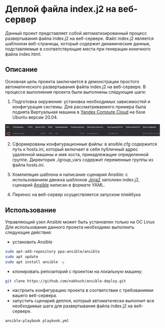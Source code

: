 # Деплой файла index.j2 на веб-сервер
Данный проект представляет собой автоматизированный процесс развертывания файла index.j2 на веб-сервере. Файл index.j2 является шаблоном веб-страницы, который содержит динамические данные, подставляемые в соответствующие места при генерации конечного файла index.html.

## Описание
Основная цель проекта заключается в демонстрации простого автоматического развертывания файла index.j2 на веб-сервере. В процессе вылолнения проекта были выполнены следующие шаги:

1. Подготовка окружения: установка необходимых зависимостей и конфигурация системы.
Для рассматриваемого примера была поднята Виртуальная машина в [Yandex Compute Cloud](https://cloud.yandex.ru/docs/compute/) на базе Ubuntu версии 20.04.

![pic](screen.png)

2. Сформированы конфигурационные файлы: в ansible.cfg содержится путь к hosts.ini, который включает в себя публичный адрес удаленной машины и имя хоста, принадлежащие определенной группе. Директория ./group_vars содержит переменные группы из файла hosts.ini.

3. Компиляция шаблона и написание сценария Ansible: с использованием движка шаблонов [Jinja2](https://jinja.palletsprojects.com/en/3.1.x/) заполнен index.j2,
сценарий [Ansible](https://docs.ansible.com/) написан в формате YAML.

3. Перенос на веб-сервер осуществляется запуском плейбука


## Использование
Управляющий узел Ansible может быть установлен только на ОС Linux
Для использования данного проекта необходимо выполнить следующие действия:
- установить Ansible
```bash
sudo apt-add-repository ppa:ansible/ansible
sudo apt update
sudo apt install ansible -y
```
- клонировать репозиторий с проектом на локальную машину: 
```bash
git clone https://github.com/nakhush/ansible-deploy.git
```

- настроить конфигурацию проекта в соответствии с требованиями вашего веб-сервера.
- запустить сценарий деплоя, который автоматически выполнит все необходимые шаги для развертывания файла index.j2 на веб-сервере.
```bash
ansible-playbook playbook.yml
```